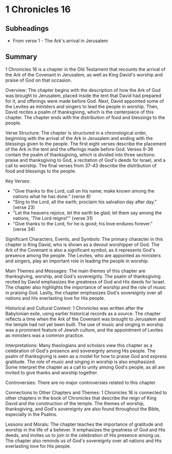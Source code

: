 # 1 Chronicles 16

## Subheadings

* From verse 1 - The Ark's arrival in Jerusalem

## Summary

1 Chronicles 16 is a chapter in the Old Testament that recounts the arrival of the Ark of the Covenant in Jerusalem, as well as King David's worship and praise of God on that occasion. 

Overview:
The chapter begins with the description of how the Ark of God was brought to Jerusalem, placed inside the tent that David had prepared for it, and offerings were made before God. Next, David appointed some of the Levites as ministers and singers to lead the people in worship. Then, David recites a psalm of thanksgiving, which is the centerpiece of this chapter. The chapter ends with the distribution of food and blessings to the people.

Verse Structure:
The chapter is structured in a chronological order, beginning with the arrival of the Ark in Jerusalem and ending with the blessings given to the people. The first eight verses describe the placement of the Ark in the tent and the offerings made before God. Verses 9-36 contain the psalm of thanksgiving, which is divided into three sections: praise and thanksgiving to God, a recitation of God's deeds for Israel, and a call to worship. The final verses from 37-43 describe the distribution of food and blessings to the people.

Key Verses:
- "Give thanks to the Lord, call on his name; make known among the nations what he has done." (verse 8)
- "Sing to the Lord, all the earth; proclaim his salvation day after day." (verse 23)
- "Let the heavens rejoice, let the earth be glad; let them say among the nations, 'The Lord reigns!'" (verse 31)
- "Give thanks to the Lord, for he is good; his love endures forever." (verse 34)

Significant Characters, Events, and Symbols:
The primary character in this chapter is King David, who is shown as a devout worshipper of God. The Ark of the Covenant is also a significant symbol, as it represents God's presence among the people. The Levites, who are appointed as ministers and singers, play an important role in leading the people in worship.

Main Themes and Messages:
The main themes of this chapter are thanksgiving, worship, and God's sovereignty. The psalm of thanksgiving recited by David emphasizes the greatness of God and His deeds for Israel. The chapter also highlights the importance of worship and the role of music in praising God. Lastly, the chapter emphasizes God's sovereignty over all nations and His everlasting love for His people.

Historical and Cultural Context:
1 Chronicles was written after the Babylonian exile, using earlier historical records as a source. The chapter reflects a time when the Ark of the Covenant was brought to Jerusalem and the temple had not yet been built. The use of music and singing in worship was a prominent feature of Jewish culture, and the appointment of Levites as ministers was a common practice.

Interpretations:
Many theologians and scholars view this chapter as a celebration of God's presence and sovereignty among His people. The psalm of thanksgiving is seen as a model for how to praise God and express gratitude. The role of music and singing in worship is also emphasized. Some interpret the chapter as a call to unity among God's people, as all are invited to give thanks and worship together.

Controversies:
There are no major controversies related to this chapter.

Connections to Other Chapters and Themes:
1 Chronicles 16 is connected to other chapters in the book of Chronicles that describe the reign of King David and the construction of the temple. The themes of worship, thanksgiving, and God's sovereignty are also found throughout the Bible, especially in the Psalms.

Lessons and Morals:
The chapter teaches the importance of gratitude and worship in the life of a believer. It emphasizes the greatness of God and His deeds, and invites us to join in the celebration of His presence among us. The chapter also reminds us of God's sovereignty over all nations and His everlasting love for His people.